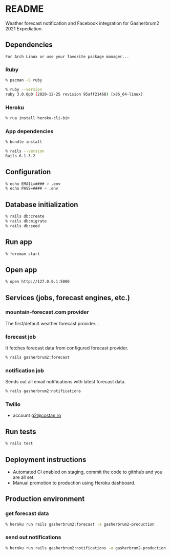 # README

Weather forecast notification and Facebook integration for Gasherbrum2 2021 Expediation.



## Dependencies
    For Arch Linux or use your favorite package manager...
### Ruby
```sh
% pacman -S ruby
```
```sh
% ruby --version
ruby 3.0.0p0 (2020-12-25 revision 95aff21468) [x86_64-linux]
```

### Heroku
```sh
% rua install heroku-cli-bin
```

### App dependencies
```sh
% bundle install
```
```sh
% rails --version
Rails 6.1.3.2
```

## Configuration
```sh
% echo EMAIL=#### > .env
% echo PASS=#### > .env
```

## Database initialization
```sh
% rails db:create
% rails db:migrate
% rails db:seed
```

##  Run app
```sh
% foreman start
```

##  Open app
```sh
% open http://127.0.0.1:5000
```

## Services (jobs, forecast engines, etc.)
### mountain-forecast.com provider
The first/default weather forecast provider...

### forecast job
It fetches forecast data from configured forecast provider.
```sh
% rails gasherbrum2:forecast
```

### notification job
Sends out all email notifications with latest forecast data.
```sh
% rails gasherbrum2:notifications
```

### Twilio
- account g2@costan.ro

##  Run tests
```sh
% rails test
```

## Deployment instructions
- Automated CI enabled on staging, commit the code to githhub and you are all set.
- Manual promotion to production using Heroku dashboard.

## Production environment
### get forecast data
```sh
% heroku run rails gasherbrum2:forecast -a gasherbrum2-production
```

### send out notifications
```sh
% heroku run rails gasherbrum2:notifications -a gasherbrum2-production
```
